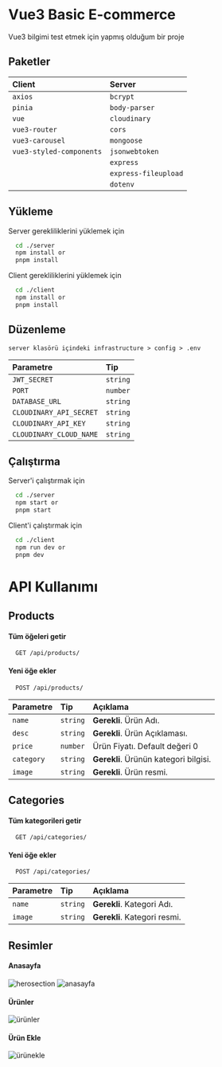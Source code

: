 ﻿# Vue3 Basic E-commerce

Vue3 bilgimi test etmek için yapmış olduğum bir proje

## Paketler

| Client                   | Server               |
| :----------------------- | :------------------- |
| `axios`                  | `bcrypt`             |
| `pinia`                  | `body-parser`        |
| `vue`                    | `cloudinary`         |
| `vue3-router`            | `cors`               |
| `vue3-carousel`          | `mongoose`           |
| `vue3-styled-components` | `jsonwebtoken`       |
|                          | `express`            |
|                          | `express-fileupload` |
|                          | `dotenv`             |

## Yükleme

Server gerekliliklerini yüklemek için

```bash
  cd ./server
  npm install or
  pnpm install
```

Client gerekliliklerini yüklemek için

```bash
  cd ./client
  npm install or
  pnpm install
```

## Düzenleme

```
server klasörü içindeki infrastructure > config > .env
```

| Parametre               | Tip      |
| :---------------------- | :------- |
| `JWT_SECRET`            | `string` |
| `PORT`                  | `number` |
| `DATABASE_URL`          | `string` |
| `CLOUDINARY_API_SECRET` | `string` |
| `CLOUDINARY_API_KEY`    | `string` |
| `CLOUDINARY_CLOUD_NAME` | `string` |

## Çalıştırma

Server'i çalıştırmak için

```bash
  cd ./server
  npm start or
  pnpm start
```

Client'i çalıştırmak için

```bash
  cd ./client
  npm run dev or
  pnpm dev
```

# API Kullanımı

## Products

#### Tüm öğeleri getir

```http
  GET /api/products/
```

#### Yeni öğe ekler

```http
  POST /api/products/
```

| Parametre  | Tip      | Açıklama                              |
| :--------- | :------- | :------------------------------------ |
| `name`     | `string` | **Gerekli**. Ürün Adı.                |
| `desc`     | `string` | **Gerekli**. Ürün Açıklaması.         |
| `price`    | `number` | Ürün Fiyatı. Default değeri 0         |
| `category` | `string` | **Gerekli**. Ürünün kategori bilgisi. |
| `image`    | `string` | **Gerekli**. Ürün resmi.              |

## Categories

#### Tüm kategorileri getir

```http
  GET /api/categories/
```

#### Yeni öğe ekler

```http
  POST /api/categories/
```

| Parametre | Tip      | Açıklama                     |
| :-------- | :------- | :--------------------------- |
| `name`    | `string` | **Gerekli**. Kategori Adı.   |
| `image`   | `string` | **Gerekli**. Kategori resmi. |

## Resimler

#### Anasayfa

<img src="https://i.hizliresim.com/ppoewwv.png" alt="herosection" />
<img src="https://i.hizliresim.com/rpqydao.png" alt="anasayfa" />

#### Ürünler

<img src="https://i.hizliresim.com/9rtjajm.png" alt="ürünler"/>

#### Ürün Ekle

<img src="https://i.hizliresim.com/e6gcjo7.png" alt="ürünekle"/>
